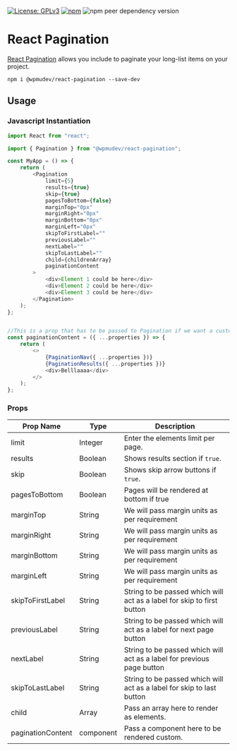 [![License: GPLv3](https://img.shields.io/badge/License-GPL%20v3-blue.svg?color=green)](http://www.gnu.org/licenses/gpl-3.0)
[![npm](https://img.shields.io/npm/v/@wpmudev/react-pagination)](https://www.npmjs.com/package/@wpmudev/react-pagination)
![npm peer dependency version](https://img.shields.io/npm/dependency-version/@wpmudev/react-pagination/peer/react)

# React Pagination

[React Pagination](https://wpmudev.github.io/shared-ui-react/?path=/story/components-pagination--primary) allows you include to paginate your long-list items on your project.

```
npm i @wpmudev/react-pagination --save-dev
```

## Usage

### Javascript Instantiation

```js
import React from "react";

import { Pagination } from "@wpmudev/react-pagination";

const MyApp = () => {
	return (
		<Pagination
			limit={5}
			results={true}
			skip={true}
			pagesToBottom={false}
			marginTop="0px"
			marginRight="0px"
			marginBottom="0px"
			marginLeft="0px"
			skipToFirstLabel=""
			previousLabel=""
			nextLabel=""
			skipToLastLabel=""
			child={childrenArray}
			paginationContent
		>
			<div>Element 1 could be here</div>
			<div>Element 2 could be here</div>
			<div>Element 3 could be here</div>
		</Pagination>
	);
};


//This is a prop that has to be passed to Pagination if we want a custom pagination.
const paginationContent = ({ ...properties }) => {
	return (
		<>
			{PaginationNav({ ...properties })}
			{PaginationResults({ ...properties })}
			<div>Belllaaaa</div>
		</>
	);
};
```

### Props

| Prop Name | Type    | Description                               |
| --------- | ------- | ----------------------------------------- |
| limit     | Integer | Enter the elements limit per page.        |
| results   | Boolean | Shows results section if `true`.          |
| skip      | Boolean | Shows skip arrow buttons if `true`.       |
| pagesToBottom | Boolean | Pages will be rendered at bottom if true |
| marginTop | String | We will pass margin units as per requirement |
| marginRight | String | We will pass margin units as per requirement |
| marginBottom | String | We will pass margin units as per requirement |
| marginLeft | String | We will pass margin units as per requirement |
| skipToFirstLabel | String | String to be passed which will act as a label for skip to first button |
| previousLabel | String | String to be passed which will act as a label for next page button |
| nextLabel | String | String to be passed which will act as a label for previous page button |
| skipToLastLabel | String | String to be passed which will act as a label for skip to last button |
| child     | Array   | Pass an array here to render as elements. |
| paginationContent | component | Pass a component here to be rendered custom. |
